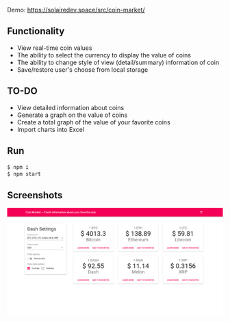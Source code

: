 Demo: https://solairedev.space/src/coin-market/

## Functionality

* View real-time coin values
* The ability to select the currency to display the value of coins
* The ability to change style of view (detail/summary) information of coin
* Save/restore user's choose from local storage


## TO-DO

* View detailed information about coins
* Generate a graph on the value of coins
* Create a total graph of the value of your favorite coins
* Import charts into Excel

## Run 

~~~
$ npm i
$ npm start
~~~

## Screenshots

![Main page](screenshots/main.png)
